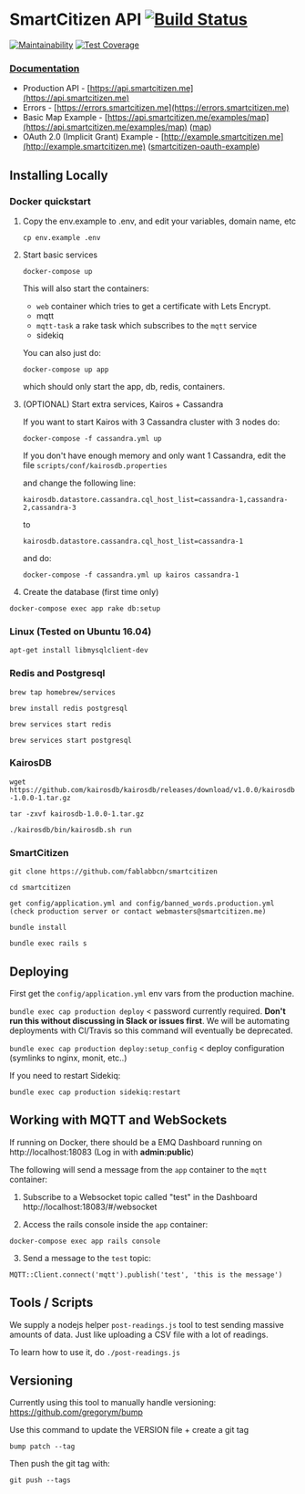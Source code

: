 # SmartCitizen API [![Build Status](https://travis-ci.org/fablabbcn/smartcitizen-api.svg?branch=master)](https://travis-ci.org/fablabbcn/smartcitizen-api)
[![Maintainability](https://api.codeclimate.com/v1/badges/2ac767745186038373f5/maintainability)](https://codeclimate.com/github/fablabbcn/smartcitizen-api/maintainability)
[![Test Coverage](https://api.codeclimate.com/v1/badges/2ac767745186038373f5/test_coverage)](https://codeclimate.com/github/fablabbcn/smartcitizen-api/test_coverage)

### [Documentation](https://developer.smartcitizen.me)

* Production API - [https://api.smartcitizen.me](https://api.smartcitizen.me)
* Errors - [https://errors.smartcitizen.me](https://errors.smartcitizen.me)
* Basic Map Example - [https://api.smartcitizen.me/examples/map](https://api.smartcitizen.me/examples/map) ([map](https://github.com/fablabbcn/smartcitizen/blob/master/public/examples/map.html))
* OAuth 2.0 (Implicit Grant) Example - [http://example.smartcitizen.me](http://example.smartcitizen.me) ([smartcitizen-oauth-example](https://github.com/fablabbcn/smartcitizen-oauth-example))

## Installing Locally

### Docker quickstart

1. Copy the env.example to .env, and edit your variables, domain name, etc

   `cp env.example .env`

2. Start basic services

   `docker-compose up`

   This will also start the containers:

   * `web` container which tries to get a certificate with Lets Encrypt.
   * mqtt
   * `mqtt-task` a rake task which subscribes to the `mqtt` service
   * sidekiq

   You can also just do:

   `docker-compose up app`

   which should only start the app, db, redis, containers.

3. (OPTIONAL) Start extra services, Kairos + Cassandra

   If you want to start Kairos with 3 Cassandra cluster with 3 nodes do:

   `docker-compose -f cassandra.yml up`

   If you don't have enough memory and only want 1 Cassandra, edit the file `scripts/conf/kairosdb.properties`
   
   and change the following line:

   `kairosdb.datastore.cassandra.cql_host_list=cassandra-1,cassandra-2,cassandra-3`

   to

   `kairosdb.datastore.cassandra.cql_host_list=cassandra-1`
   
   and do:
   
   `docker-compose -f cassandra.yml up kairos cassandra-1`

4. Create the database (first time only)

`docker-compose exec app rake db:setup`

### Linux (Tested on Ubuntu 16.04)

`apt-get install libmysqlclient-dev`

### Redis and Postgresql

`brew tap homebrew/services`

`brew install redis postgresql`

`brew services start redis`

`brew services start postgresql`

### KairosDB

`wget https://github.com/kairosdb/kairosdb/releases/download/v1.0.0/kairosdb-1.0.0-1.tar.gz`

`tar -zxvf kairosdb-1.0.0-1.tar.gz`

`./kairosdb/bin/kairosdb.sh run`

### SmartCitizen

`git clone https://github.com/fablabbcn/smartcitizen`

`cd smartcitizen`

`get config/application.yml and config/banned_words.production.yml (check production server or contact webmasters@smartcitizen.me)`

`bundle install`

`bundle exec rails s`

## Deploying

First get the `config/application.yml` env vars from the production machine.

`bundle exec cap production deploy` < password currently required. **Don't run this without discussing in Slack or issues first**. We will be automating deployments with CI/Travis so this command will eventually be deprecated.

`bundle exec cap production deploy:setup_config` < deploy configuration (symlinks to nginx, monit, etc..)

If you need to restart Sidekiq:

`bundle exec cap production sidekiq:restart`


## Working with MQTT and WebSockets

If running on Docker, there should be a EMQ Dashboard running on http://localhost:18083 (Log in with **admin:public**)

The following will send a message from the `app` container to the `mqtt` container:

1. Subscribe to a Websocket topic called "test" in the Dashboard http://localhost:18083/#/websocket

2. Access the rails console inside the `app` container:

  `docker-compose exec app rails console`

3. Send a message to the `test` topic:

  `MQTT::Client.connect('mqtt').publish('test', 'this is the message')`


## Tools / Scripts

We supply a nodejs helper `post-readings.js` tool to test sending massive amounts of data. Just like uploading a CSV file with a lot of readings.

To learn how to use it, do `./post-readings.js`

## Versioning

Currently using this tool to manually handle versioning: https://github.com/gregorym/bump

Use this command to update the VERSION file + create a git tag

`bump patch --tag`

Then push the git tag with:

`git push --tags`
